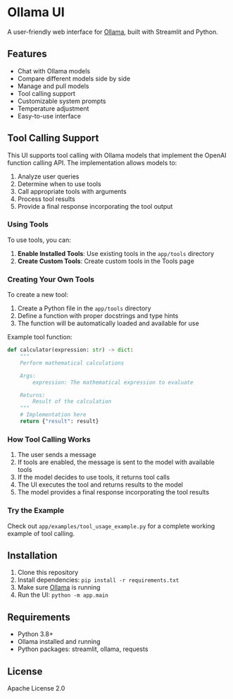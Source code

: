 # Ollama UI

A user-friendly web interface for [Ollama](https://ollama.com/), built with Streamlit and Python.

## Features

- Chat with Ollama models
- Compare different models side by side
- Manage and pull models
- Tool calling support
- Customizable system prompts
- Temperature adjustment
- Easy-to-use interface

## Tool Calling Support

This UI supports tool calling with Ollama models that implement the OpenAI function calling API. The implementation allows models to:

1. Analyze user queries
2. Determine when to use tools
3. Call appropriate tools with arguments
4. Process tool results
5. Provide a final response incorporating the tool output

### Using Tools

To use tools, you can:

1. **Enable Installed Tools**: Use existing tools in the `app/tools` directory
2. **Create Custom Tools**: Create custom tools in the Tools page

### Creating Your Own Tools

To create a new tool:

1. Create a Python file in the `app/tools` directory
2. Define a function with proper docstrings and type hints
3. The function will be automatically loaded and available for use

Example tool function:

```python
def calculator(expression: str) -> dict:
    """
    Perform mathematical calculations

    Args:
        expression: The mathematical expression to evaluate

    Returns:
        Result of the calculation
    """
    # Implementation here
    return {"result": result}
```

### How Tool Calling Works

1. The user sends a message
2. If tools are enabled, the message is sent to the model with available tools
3. If the model decides to use tools, it returns tool calls
4. The UI executes the tool and returns results to the model
5. The model provides a final response incorporating the tool results

### Try the Example

Check out `app/examples/tool_usage_example.py` for a complete working example of tool calling.

## Installation

1. Clone this repository
2. Install dependencies: `pip install -r requirements.txt`
3. Make sure [Ollama](https://ollama.com/) is running
4. Run the UI: `python -m app.main`

## Requirements

- Python 3.8+
- Ollama installed and running
- Python packages: streamlit, ollama, requests

## License

Apache License 2.0
